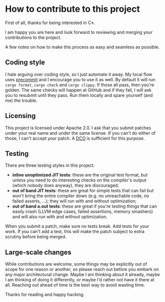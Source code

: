 # How to contribute to this project

First of all, thanks for being interested in C±.

I am happy you are here and look forward to reviewing and merging your contributions to the project.

A few notes on how to make this process as easy and seamless as possible.

## Coding style

I hate arguing over coding style, so I just automate it away. My local flow uses [precommit](https://pre-commit.com/) and I encourage you to use it as well. By default it will run `cargo format`, `cargo check` and `cargo clippy`. If those all pass, then you're golden. The same checks will happen at GitHub and if they fail, I will ask you to resubmit until they pass. Run them locally and spare yourself (and me) the trouble.

## Licensing

This project is licensed under Apache 2.0. I ask that you submit patches under your real name and under the same license. If you can't do either of those, I can't accept your patch. A [DCO](https://developercertificate.org/) is sufficient for this purpose.

## Testing

There are three testing styles in this project:
- **inline unoptimized JIT tests**: these are the original test format, but unless you need to do interesting checks on the compiler's output (which nobody does anyway), they are discouraged;
- **out of band JIT tests**: these are great for simple tests that can fail but won't bring the entire compiler down (e.g. no unreachable code, no failed asserts, ...); they will run with and without optimization;
- **out of band a.out tests**: these are great if you're testing things that can easily crash (LLVM edge cases, failed assertions, memory smashers) and will also run with and without optimization.

When you submit a patch, make sure no tests break. Add tests for your work. If you can't add a test, this will make the patch subject to extra scrutiny before being merged.

## Large-scale changes

While contributions are welcome, some things may be explicitly out of scope for one reason or another, so please reach out before you embark on any major architectural change. Maybe I am thinking about it already, maybe I am thinking of doing it differently, or maybe I'd rather not have it there at all. Reaching out ahead of time is the best way to avoid wasting time.

Thanks for reading and happy hacking.
